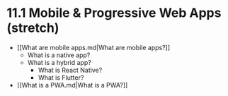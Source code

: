 # 11.1 Mobile & Progressive Web Apps (stretch)

- [[What are mobile apps.md|What are mobile apps?]]
  - What is a native app?
  - What is a hybrid app?
    - What is React Native?
    - What is Flutter?
- [[What is a PWA.md|What is a PWA?]]
